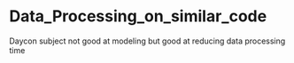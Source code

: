 # Data_Processing_on_similar_code
Daycon subject not good at modeling but good at reducing data processing time
